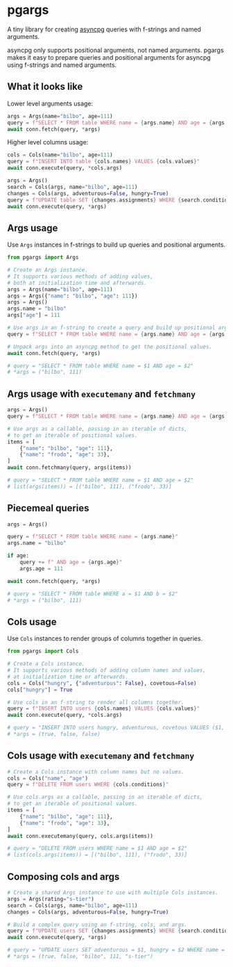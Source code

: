 # pgargs

A tiny library for creating [asyncpg](https://github.com/MagicStack/asyncpg)
queries with f-strings and named arguments.

asyncpg only supports positional arguments, not named arguments.
pgargs makes it easy to prepare queries and positional arguments
for asyncpg using f-strings and named arguments.

## What it looks like

Lower level arguments usage:

```py
args = Args(name="bilbo", age=111)
query = f"SELECT * FROM table WHERE name = {args.name} AND age = {args.age}"
await conn.fetch(query, *args)
```

Higher level columns usage:

```py
cols = Cols(name="bilbo", age=111)
query = f"INSERT INTO table {cols.names} VALUES {cols.values}"
await conn.execute(query, *cols.args)

args = Args()
search = Cols(args, name="bilbo", age=111)
changes = Cols(args, adventurous=False, hungry=True)
query = f"UPDATE table SET {changes.assignments} WHERE {search.conditions}"
await conn.execute(query, *args)
```

## Args usage

Use `Args` instances in f-strings to build up queries and positional arguments.

```py
from pgargs import Args

# Create an Args instance.
# It supports various methods of adding values,
# both at initialization time and afterwards.
args = Args(name="bilbo", age=111)
args = Args({"name": "bilbo", "age": 111})
args = Args()
args.name = "bilbo"
args["age"] = 111

# Use args in an f-string to create a query and build up positional arguments.
query = f"SELECT * FROM table WHERE name = {args.name} AND age = {args.age}"

# Unpack args into an asyncpg method to get the positional values.
await conn.fetch(query, *args)

# query = "SELECT * FROM table WHERE name = $1 AND age = $2"
# *args = ("bilbo", 111)
```

## Args usage with `executemany` and `fetchmany`

```py
args = Args()
query = f"SELECT * FROM table WHERE name = {args.name} AND age = {args.age}"

# Use args as a callable, passing in an iterable of dicts,
# to get an iterable of positional values.
items = [
    {"name": "bilbo", "age": 111},
    {"name": "frodo", "age": 33},
]
await conn.fetchmany(query, args(items))

# query = "SELECT * FROM table WHERE name = $1 AND age = $2"
# list(args(items)) = [("bilbo", 111), ("frodo", 33)]
```

## Piecemeal queries

```py
args = Args()

query = f"SELECT * FROM table WHERE name = {args.name}"
args.name = "bilbo"

if age:
    query += f" AND age = {args.age}"
    args.age = 111

await conn.fetch(query, *args)

# query = "SELECT * FROM table WHERE a = $1 AND b = $2"
# *args = ("bilbo", 111)
```

## Cols usage

Use `Cols` instances to render groups of columns together in queries.

```py
from pgargs import Cols

# Create a Cols instance.
# It supports various methods of adding column names and values,
# at initialization time or afterwards.
cols = Cols("hungry", {"adventurous": False}, covetous=False)
cols["hungry"] = True

# Use cols in an f-string to render all columns together.
query = f"INSERT INTO users {cols.names} VALUES {cols.values}"
await conn.execute(query, *cols.args)

# query = "INSERT INTO users hungry, adventurous, covetous VALUES ($1, $2, $3)"
# *args = (true, false, false)
```

## Cols usage with `executemany` and `fetchmany`

```py
# Create a Cols instance with column names but no values.
cols = Cols("name", "age")
query = f"DELETE FROM users WHERE {cols.conditions}"

# Use cols.args as a callable, passing in an iterable of dicts,
# to get an iterable of positional values.
items = [
    {"name": "bilbo", "age": 111},
    {"name": "frodo", "age": 33},
]
await conn.executemany(query, cols.args(items))

# query = "DELETE FROM users WHERE name = $1 AND age = $2"
# list(cols.args(items)) = [("bilbo", 111), ("frodo", 33)]
```

## Composing cols and args

```py
# Create a shared Args instance to use with multiple Cols instances.
args = Args(rating="s-tier")
search = Cols(args, name="bilbo", age=111)
changes = Cols(args, adventurous=False, hungry=True)

# Build a complex query using an f-string, cols, and args.
query = f"UPDATE users SET {changes.assignments} WHERE {search.conditions} AND rating = {args.rating}"
await conn.execute(query, *args)

# query = "UPDATE users SET adventurous = $1, hungry = $2 WHERE name = $3 AND age = $4 AND rating = $5"
# *args = (true, false, "bilbo", 111, "s-tier")
```
